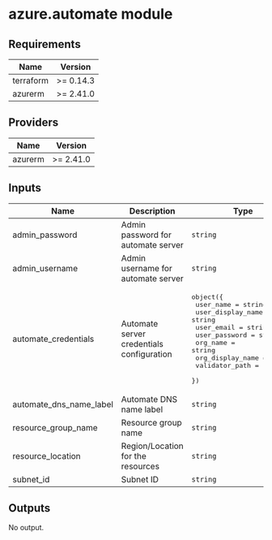 # azure.automate module

## Requirements

| Name | Version |
|------|---------|
| terraform | >= 0.14.3 |
| azurerm | >= 2.41.0 |

## Providers

| Name | Version |
|------|---------|
| azurerm | >= 2.41.0 |

## Inputs

| Name | Description | Type | Default | Required |
|------|-------------|------|---------|:--------:|
| admin\_password | Admin password for automate server | `string` | n/a | yes |
| admin\_username | Admin username for automate server | `string` | n/a | yes |
| automate\_credentials | Automate server credentials configuration | <pre>object({<br>    user_name          = string<br>    user_display_name  = string<br>    user_email         = string<br>    user_password      = string<br>    org_name           = string<br>    org_display_name   = string<br>    validator_path     = string<br>  })</pre> | n/a | yes |
| automate\_dns\_name\_label | Automate DNS name label | `string` | n/a | yes |
| resource\_group\_name | Resource group name | `string` | n/a | yes |
| resource\_location | Region/Location for the resources | `string` | `"southindia"` | no |
| subnet\_id | Subnet ID | `string` | n/a | yes |

## Outputs

No output.

